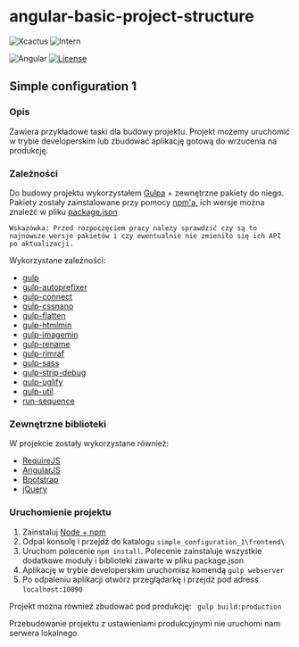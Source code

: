 # angular-basic-project-structure

![Xcactus](https://img.shields.io/badge/Company-Xcactus-ff00f4.svg)
![Intern](https://img.shields.io/badge/Level-Intern-brightgreen.svg)

![Angular](https://img.shields.io/badge/Angular-1.6.*-red.svg)
[![License](https://img.shields.io/badge/license-MIT-blue.svg)](https://opensource.org/licenses/MIT)

## Simple configuration 1

### Opis
Zawiera przykładowe taski dla budowy projektu. Projekt możemy uruchomić w trybie developerskim lub zbudować aplikację gotową do wrzucenia na produkcję. 

### Zależności
Do budowy projektu wykorzystałem [Gulpa](https://gulpjs.com/) + zewnętrzne pakiety do niego.
Pakiety zostały zainstalowane przy pomocy [npm'a](https://www.npmjs.com), ich wersje można znaleźć w pliku [package.json](https://github.com/Mateusz-Stempniewicz/angular-basic-project-structure/blob/master/simple_configuration/frontend/package.json)

```Wskazówka: Przed rozpoczęciem pracy należy sprawdzić czy są to najnowsze wersje pakietów i czy ewentualnie nie zmieniło się ich API po aktualizacji.```

Wykorzystane zależności:
- [gulp](https://gulpjs.com/)
- [gulp-autoprefixer](https://www.npmjs.com/package/gulp-autoprefixer)
- [gulp-connect](https://www.npmjs.com/package/gulp-connect)
- [gulp-cssnano](https://www.npmjs.com/package/gulp-cssnano)
- [gulp-flatten](https://www.npmjs.com/package/gulp-flatten)
- [gulp-htmlmin](https://www.npmjs.com/package/gulp-htmlmin)
- [gulp-imagemin](https://www.npmjs.com/package/gulp-imagemin)
- [gulp-rename](https://www.npmjs.com/package/gulp-rename)
- [gulp-rimraf](https://www.npmjs.com/package/gulp-rimraf)
- [gulp-sass](https://www.npmjs.com/package/gulp-sass)
- [gulp-strip-debug](https://www.npmjs.com/package/gulp-strip-debug)
- [gulp-uglify](https://www.npmjs.com/package/gulp-uglify)
- [gulp-util](https://www.npmjs.com/package/gulp-util)
- [run-sequence](https://www.npmjs.com/package/run-sequence)

### Zewnętrzne biblioteki
W projekcie zostały wykorzystane również:
- [RequireJS](http://requirejs.org/)
- [AngularJS](https://docs.angularjs.org/guide)
- [Bootstrap](http://getbootstrap.com/)
- [jQuery](https://jquery.com/)

### Uruchomienie projektu
1. Zainstaluj [Node + npm](https://nodejs.org/en/download/) 
2. Odpal konsolę i przejdź do katalogu ```simple_configuration_1\frontend\```
3. Uruchom polecenie ```npm install```. Polecenie zainstaluje wszystkie dodatkowe moduły i biblioteki zawarte w pliku package.json
4. Aplikację w trybie developerskim uruchomisz komendą ```gulp webserver```
5. Po odpaleniu aplikacji otwórz przeglądarkę i przejdź pod adress ```localhost:10090```

Projekt można również zbudować pod produkcję: ``` gulp build:production```

Przebudowanie projektu z ustawieniami produkcyjnymi nie uruchomi nam serwera lokalnego.

